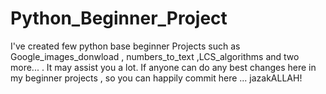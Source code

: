 # Python_Beginner_Project

I've created few python base beginner Projects such as Google_images_donwload , numbers_to_text ,LCS_algorithms and two more... . It may assist you a lot.
If anyone can do any best changes here in my beginner projects , so you can happily commit here ...
jazakALLAH!
